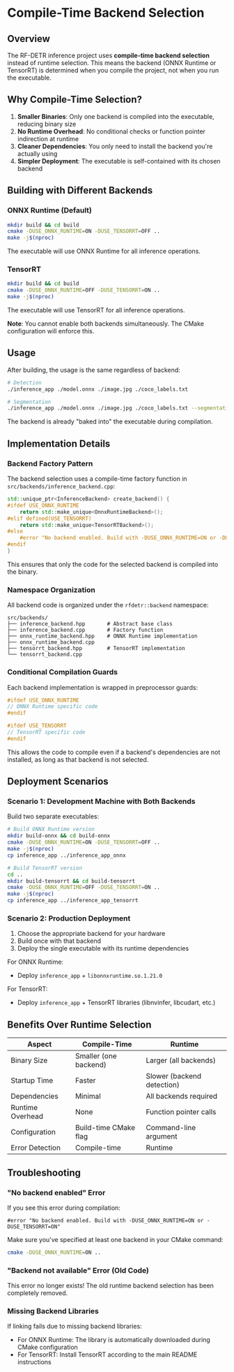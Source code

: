 # Compile-Time Backend Selection

## Overview

The RF-DETR inference project uses **compile-time backend selection** instead of runtime selection. This means the backend (ONNX Runtime or TensorRT) is determined when you compile the project, not when you run the executable.

## Why Compile-Time Selection?

1. **Smaller Binaries**: Only one backend is compiled into the executable, reducing binary size
2. **No Runtime Overhead**: No conditional checks or function pointer indirection at runtime
3. **Cleaner Dependencies**: You only need to install the backend you're actually using
4. **Simpler Deployment**: The executable is self-contained with its chosen backend

## Building with Different Backends

### ONNX Runtime (Default)

```bash
mkdir build && cd build
cmake -DUSE_ONNX_RUNTIME=ON -DUSE_TENSORRT=OFF ..
make -j$(nproc)
```

The executable will use ONNX Runtime for all inference operations.

### TensorRT

```bash
mkdir build && cd build
cmake -DUSE_ONNX_RUNTIME=OFF -DUSE_TENSORRT=ON ..
make -j$(nproc)
```

The executable will use TensorRT for all inference operations.

**Note**: You cannot enable both backends simultaneously. The CMake configuration will enforce this.

## Usage

After building, the usage is the same regardless of backend:

```bash
# Detection
./inference_app ./model.onnx ./image.jpg ./coco_labels.txt

# Segmentation
./inference_app ./model.onnx ./image.jpg ./coco_labels.txt --segmentation
```

The backend is already "baked into" the executable during compilation.

## Implementation Details

### Backend Factory Pattern

The backend selection uses a compile-time factory function in `src/backends/inference_backend.cpp`:

```cpp
std::unique_ptr<InferenceBackend> create_backend() {
#ifdef USE_ONNX_RUNTIME
    return std::make_unique<OnnxRuntimeBackend>();
#elif defined(USE_TENSORRT)
    return std::make_unique<TensorRTBackend>();
#else
    #error "No backend enabled. Build with -DUSE_ONNX_RUNTIME=ON or -DUSE_TENSORRT=ON"
#endif
}
```

This ensures that only the code for the selected backend is compiled into the binary.

### Namespace Organization

All backend code is organized under the `rfdetr::backend` namespace:

```
src/backends/
├── inference_backend.hpp       # Abstract base class
├── inference_backend.cpp       # Factory function
├── onnx_runtime_backend.hpp    # ONNX Runtime implementation
├── onnx_runtime_backend.cpp
├── tensorrt_backend.hpp        # TensorRT implementation
└── tensorrt_backend.cpp
```

### Conditional Compilation Guards

Each backend implementation is wrapped in preprocessor guards:

```cpp
#ifdef USE_ONNX_RUNTIME
// ONNX Runtime specific code
#endif

#ifdef USE_TENSORRT
// TensorRT specific code
#endif
```

This allows the code to compile even if a backend's dependencies are not installed, as long as that backend is not selected.

## Deployment Scenarios

### Scenario 1: Development Machine with Both Backends

Build two separate executables:

```bash
# Build ONNX Runtime version
mkdir build-onnx && cd build-onnx
cmake -DUSE_ONNX_RUNTIME=ON -DUSE_TENSORRT=OFF ..
make -j$(nproc)
cp inference_app ../inference_app_onnx

# Build TensorRT version
cd ..
mkdir build-tensorrt && cd build-tensorrt
cmake -DUSE_ONNX_RUNTIME=OFF -DUSE_TENSORRT=ON ..
make -j$(nproc)
cp inference_app ../inference_app_tensorrt
```

### Scenario 2: Production Deployment

1. Choose the appropriate backend for your hardware
2. Build once with that backend
3. Deploy the single executable with its runtime dependencies

For ONNX Runtime:
- Deploy `inference_app` + `libonnxruntime.so.1.21.0`

For TensorRT:
- Deploy `inference_app` + TensorRT libraries (libnvinfer, libcudart, etc.)

## Benefits Over Runtime Selection

| Aspect | Compile-Time | Runtime |
|--------|-------------|---------|
| Binary Size | Smaller (one backend) | Larger (all backends) |
| Startup Time | Faster | Slower (backend detection) |
| Dependencies | Minimal | All backends required |
| Runtime Overhead | None | Function pointer calls |
| Configuration | Build-time CMake flag | Command-line argument |
| Error Detection | Compile-time | Runtime |

## Troubleshooting

### "No backend enabled" Error

If you see this error during compilation:

```
#error "No backend enabled. Build with -DUSE_ONNX_RUNTIME=ON or -DUSE_TENSORRT=ON"
```

Make sure you've specified at least one backend in your CMake command:

```bash
cmake -DUSE_ONNX_RUNTIME=ON ..
```

### "Backend not available" Error (Old Code)

This error no longer exists! The old runtime backend selection has been completely removed.

### Missing Backend Libraries

If linking fails due to missing backend libraries:
- For ONNX Runtime: The library is automatically downloaded during CMake configuration
- For TensorRT: Install TensorRT according to the main README instructions

